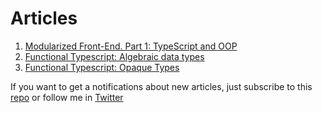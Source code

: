 # Articles

1. [Modularized Front-End. Part 1: TypeScript and OOP](/001_modularized_frontend.md)
2. [Functional Typescript: Algebraic data types](/003_typescript_adt.md)
3. [Functional Typescript: Opaque Types](/004_typescript_opaque.md)


If you want to get a notifications about new articles, just subscribe to this
[repo](https://github.com/denistakeda/articles) or follow me in [Twitter](https://twitter.com/denis_takeda)
